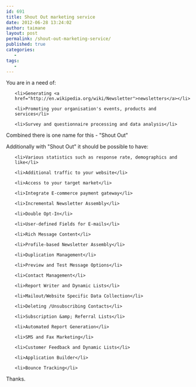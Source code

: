 ```yaml
---
id: 691
title: Shout Out marketing service
date: 2012-06-28 13:24:02
author: taimane
layout: post
permalink: /shout-out-marketing-service/
published: true
categories:
   -
tags:
   -
---
```

You are in a need of:
<ul>
	<li>Generating <a href="http://en.wikipedia.org/wiki/Newsletter">newsletters</a></li>
	<li>Promoting your organisation's events, products and services</li>
	<li>Survey and questionnaire processing and data analysis</li>
</ul>
Combined there is one name for this - "Shout Out"

Additionally with "Shout Out" it should be possible to have:
<ul>
	<li>Various statistics such as response rate, demographics and like</li>
	<li>Additional traffic to your website</li>
	<li>Access to your target market</li>
	<li>Integrate E-commerce payment gateway</li>
	<li>Incremental Newsletter Assembly</li>
	<li>Double Opt-In</li>
	<li>User-defined Fields for E-mails</li>
	<li>Rich Message Content</li>
	<li>Profile-based Newsletter Assembly</li>
	<li>Duplication Management</li>
	<li>Preview and Test Message Options</li>
	<li>Contact Management</li>
	<li>Report Writer and Dynamic Lists</li>
	<li>Mailout/Website Specific Data Collection</li>
	<li>Deleting /Unsubscribing Contacts</li>
	<li>Subscription &amp; Referral Lists</li>
	<li>Automated Report Generation</li>
	<li>SMS and Fax Marketing</li>
	<li>Customer Feedback and Dynamic Lists</li>
	<li>Application Builder</li>
	<li>Bounce Tracking</li>
</ul>
Thanks.  

